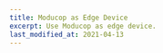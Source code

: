 ```yaml
---
title: Moducop as Edge Device
excerpt: Use Moducop as edge device.
last_modified_at: 2021-04-13
---
```


